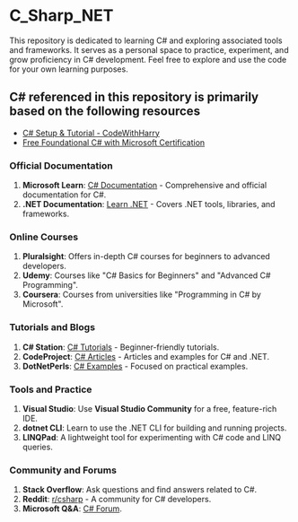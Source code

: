 # C_Sharp_NET

This repository is dedicated to learning C# and exploring associated tools and frameworks. It serves as a personal space to practice, experiment, and grow proficiency in C# development. Feel free to explore and use the code for your own learning purposes.

## C# referenced in this repository is primarily based on the following resources

- [C# Setup & Tutorial - CodeWithHarry](https://www.youtube.com/watch?v=SuLiu5AK9Ps&list=LL&index=6&pp=gAQBiAQB)
- [Free Foundational C# with Microsoft Certification](https://www.freecodecamp.org/learn/foundational-c-sharp-with-microsoft/)

### Official Documentation

1. **Microsoft Learn**: [C# Documentation](https://learn.microsoft.com/en-us/dotnet/csharp/) - Comprehensive and official documentation for C#.
2. **.NET Documentation**: [Learn .NET](https://learn.microsoft.com/en-us/dotnet/) - Covers .NET tools, libraries, and frameworks.

### Online Courses

1. **Pluralsight**: Offers in-depth C# courses for beginners to advanced developers.
2. **Udemy**: Courses like "C# Basics for Beginners" and "Advanced C# Programming".
3. **Coursera**: Courses from universities like "Programming in C# by Microsoft".

### Tutorials and Blogs

1. **C# Station**: [C# Tutorials](http://csharp-station.com/) - Beginner-friendly tutorials.
2. **CodeProject**: [C# Articles](https://www.codeproject.com/) - Articles and examples for C# and .NET.
3. **DotNetPerls**: [C# Examples](https://www.dotnetperls.com/) - Focused on practical examples.

### Tools and Practice

1. **Visual Studio**: Use **Visual Studio Community** for a free, feature-rich IDE.
2. **dotnet CLI**: Learn to use the .NET CLI for building and running projects.
3. **LINQPad**: A lightweight tool for experimenting with C# code and LINQ queries.

### Community and Forums

1. **Stack Overflow**: Ask questions and find answers related to C#.
2. **Reddit**: [r/csharp](https://www.reddit.com/r/csharp/) - A community for C# developers.
3. **Microsoft Q&A**: [C# Forum](https://learn.microsoft.com/en-us/answers/topics/dotnet-csharp.html).
